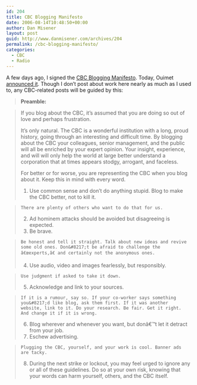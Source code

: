 ```yaml
---
id: 204
title: CBC Blogging Manifesto
date: 2006-08-14T10:48:50+00:00
author: Dan Misener
layout: post
guid: http://www.danmisener.com/archives/204
permalink: /cbc-blogging-manifesto/
categories:
  - CBC
  - Radio
---
```

A few days ago, I signed the [CBC Blogging Manifesto](http://cbcmanifesto.blogspot.com/). Today, Ouimet [announced it](http://teamakers.blogspot.com/2006/08/cbc-blogging-manifesto.html). Though I don&#8217;t post about work here nearly as much as I used to, any CBC-related posts will be guided by this:

> **Preamble:**
  
> If you blog about the CBC, it&#8217;s assumed that you are doing so out of love and perhaps frustration.
> 
> It&#8217;s only natural. The CBC is a wonderful institution with a long, proud history, going through an interesting and difficult time. By blogging about the CBC your colleagues, senior management, and the public will all be enriched by your expert opinion. Your insight, experience, and will will only help the world at large better understand a corporation that at times appears stodgy, arrogant, and faceless.
> 
> For better or for worse, you are representing the CBC when you blog about it. Keep this in mind with every word.
> 
>   1. Use common sense and don&#8217;t do anything stupid. Blog to make the CBC better, not to kill it.
  
>     There are plenty of others who want to do that for us.
>   2. Ad hominem attacks should be avoided but disagreeing is expected.
>   3. Be brave.
  
>     Be honest and tell it straight. Talk about new ideas and revive some old ones. Don&#8217;t be afraid to challenge the â€œexperts,â€ and certainly not the anonymous ones.
>   4. Use audio, video and images fearlessly, but responsibly.
  
>     Use judgment if asked to take it down.
>   5. Acknowledge and link to your sources.
  
>     If it is a rumour, say so. If your co-worker says something you&#8217;d like blog, ask them first. If it was another website, link to it. Do your research. Be fair. Get it right. And change it if it is wrong.
>   6. Blog wherever and whenever you want, but donâ€™t let it detract from your job.
>   7. Eschew advertising.
  
>     Plugging the CBC, yourself, and your work is cool. Banner ads are tacky.
>   8. During the next strike or lockout, you may feel urged to ignore any or all of these guidelines. Do so at your own risk, knowing that your words can harm yourself, others, and the CBC itself.